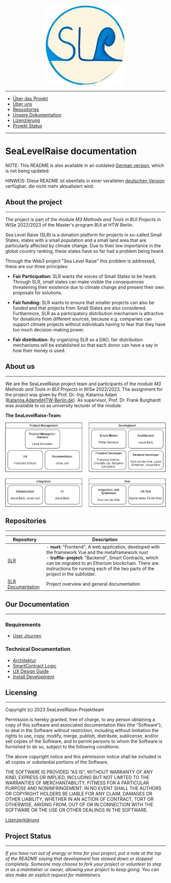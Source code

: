 <p align="center">
 <img src="./images/slrLogoRund.jpg" width="250">
</p>

* * *
*   [Über das Projekt](#über-das-projekt)
*   [Über uns](#über-uns)
*   [Repositories](#repositories)
*   [Unsere Dokumentation](#unsere-dokumentation)
*   [Lizenzierung](#lizenzierung)
*   [Projekt Status](#projekt-status)

* * *

# SeaLevelRaise documentation

NOTE: This README is also available in an outdated [German version](translations/README.de.md), which is not being updated.

HINWEIS: Diese README ist ebenfalls in einer veralteten [deutschen Version](translations/README.de.md) verfügbar, die nicht mehr aktualisiert wird.

## About the project
* * *
The project is part of the module _M3 Methods and Tools in BUI Projects_ in WiSe 2022/2023 of the Master's program BUI at HTW Berlin.

Sea Level Raise (SLR) is a donation platform for projects in so-called Small States, states with a small population and a small land area that are particularly affected by climate change.
Due to their low importance in the global country ranking, these states have so far had a problem being heard.

Through the Web3 project "Sea Level Raise" this problem is addressed, these are our three principles:

* __Fair Participation:__ SLR wants the voices of Small States to be heard. Through SLR, small states can make visible the consequences threatening their existence due to climate change and present their own proposals for solutions.

* __Fair funding:__ SLR wants to ensure that smaller projects can also be funded and that projects from Small States are also considered. Furthermore, SLR as a participatory distribution mechanism is attractive for donations from different sources, because e.g. companies can support climate projects without individuals having to fear that they have too much decision-making power.

* __Fair distribution:__ By organizing SLR as a DAO, fair distribution mechanisms will be established so that each donor can have a say in how their money is used.


## About us
* * *
We are the SeaLevelRaise project team and participants of the module _M3 Methods and Tools in BUI Projects_ in WiSe 2022/2023. The assignment for the project was given by Prof. Dr.-Ing. Katarina Adam (Katarina.Adam@HTW-Berlin.de). As supervisor, Prof. Dr. Frank Burghardt was available to us as university lecturer of the module.


__The SeaLevelRaise-Team:__

![Organigramm](/images/Organigramm.jpg "Organigramm")


## Repositories
* * *
| Repository                   | Description                                                                                 |
| ---------------------------- | ------------------------------------------------------------------------------------------- |
| [SLR](https://gitlab.rz.htw-berlin.de/m3bui/SLR)            | - __nuxt:__ "Frontend", A web application, developed with the framework Vue and the metaframework nuxt<br>- __truffle-project:__ "Backend", Smart Contracts, which can be migrated to an Etherium blockchain. There are instructions for running each of the two parts of the project in the subfolder.                         |
| [SLR Documentation](https://gitlab.rz.htw-berlin.de/m3bui/SLR-documentation)                | Project overview and general documentation                        |


## Our Documentation
* * *

### Requirements

- [User Journey](user-journey.md)

### Technical Documentation

- [Architektur](architecture.md)
- [SmartContract Logic](contract-logic.md)
- [UX Design Guide](UX-design.md)
- [Install Development](https://gitlab.rz.htw-berlin.de/m3bui/SLR/-/blob/main/README.md#projekt-set-up)


## Licensing
* * *

Copyright (c) 2023 SeaLevelRaise-Projektteam

Permission is hereby granted, free of charge, to any person obtaining a copy of this software and associated documentation files (the “Software”), to deal in the Software without restriction, including without limitation the rights to use, copy, modify, merge, publish, distribute, sublicense, and/or sell copies of the Software, and to permit persons to whom the Software is furnished to do so, subject to the following conditions:

The above copyright notice and this permission notice shall be included in all copies or substantial portions of the Software.

THE SOFTWARE IS PROVIDED “AS IS”, WITHOUT WARRANTY OF ANY KIND, EXPRESS OR IMPLIED, INCLUDING BUT NOT LIMITED TO THE WARRANTIES OF MERCHANTABILITY, FITNESS FOR A PARTICULAR PURPOSE AND NONINFRINGEMENT. IN NO EVENT SHALL THE AUTHORS OR COPYRIGHT HOLDERS BE LIABLE FOR ANY CLAIM, DAMAGES OR OTHER LIABILITY, WHETHER IN AN ACTION OF CONTRACT, TORT OR OTHERWISE, ARISING FROM, OUT OF OR IN CONNECTION WITH THE SOFTWARE OR THE USE OR OTHER DEALINGS IN THE SOFTWARE.

[Lizenzerklärung](SLRLizenz.pdf)

## Project Status
* * *

*If you have run out of energy or time for your project, put a note at the top of the README saying that development has slowed down or stopped completely. Someone may choose to fork your project or volunteer to step in as a maintainer or owner, allowing your project to keep going. You can also make an explicit request for maintainers.*
